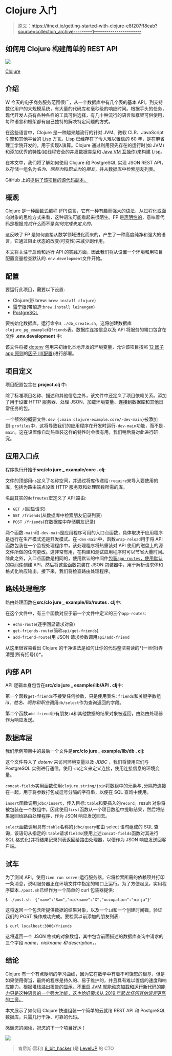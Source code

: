 # Clojure 入门

> 原文：<https://itnext.io/getting-started-with-clojure-e8f207ff8eab?source=collection_archive---------1----------------------->

## 如何用 Clojure 构建简单的 REST API

![](img/07d140beb9b0b052e658528b477a7839.png)

[Clojure](https://clojure.org)

## 介绍

W 今天的电子商务服务范围很广，从一个数据库中有几个表的基本 API，到支持数亿用户的大规模系统，有大量的代码库和毫秒级的响应时间。根据手头的任务，现代开发人员有各种各样的工具可供选择，有几十种流行的语言和框架可供使用，每种语言和框架都有自己独特的解决特定问题的方式。

在这些语言中，Clojure 是一种越来越流行的针对 JVM、微软 CLR、JavaScript 引擎和其他平台的 [Lisp](https://en.wikipedia.org/wiki/Lisp_(programming_language)) 方言。Lisp 已经存在了令人难以置信的 60 年，是在麻省理工学院开发的，用于实现λ演算。Clojure 通过利用预先存在的运行时(如 JVM)和添加优秀的特性(如线程安全的并发数据类型和 [Java VM 互操作](https://clojure.org/reference/java_interop))来构建 Lisp。

在本文中，我们将了解如何使用 Clojure 和 PostgreSQL 实现 JSON REST API，以存储一组名为*名为*、*昵称为*和*职业为*的*朋友*，并从数据库中检索朋友列表。

GitHub 上的[提供了该项目的源代码副本。](https://github.com/kenreilly/clojure-example)

## 概观

Clojure 是一种[函数式编程](https://en.wikipedia.org/wiki/Functional_programming) (FP)语言，它有一种有趣而强大的语法，从过程化或面向对象的思维方式来看，这种语法可能看起来很陌生。FP 是[声明性的](https://en.wikipedia.org/wiki/Declarative_programming)，意味着代码是根据*完成什么*而不是*如何完成来定义的。*

这反映了 FP 是如何直接从数学领域进化而来的，产生了一种高度纯净和强大的语言，它通过阻止状态的改变(可变性)来减少副作用。

本文将关注于启动和运行 API 的实践方面，因此我们将从设置一个环境和用项目配置变量检查默认的`.env.development`文件开始。

## 配置

要运行此项目，需要以下设置:

*   Clojure(带 brew: `brew install clojure`)
*   [雷宁根](https://leiningen.org/#install)(带酿造:`brew install leinengen`)
*   [PostgreSQL](https://www.postgresql.org/download/)

要初始化数据库，运行命令`$ ./db_create.sh`，这将创建数据库`clojure_pg_example`和`friends`表。数据库连接信息以及 API 将服务的端口包含在文件 **.env.development** 中:

该文件将被 [dotenv](https://github.com/LynxEyes/dotenv.clj) 包用来初始化本地开发的环境变量，允许该项目按照 [12 因子 app 原则](https://12factor.net)的[因子 III(配置)](https://12factor.net/config)进行部署。

## 项目定义

项目配置包含在 **project.clj** 中:

除了标准项目名称、描述和其他信息之外，该文件中还定义了项目依赖关系。添加了用于设置 HTTP 服务器、处理 JSON、加载环境变量、连接到数据库和其他日常任务的包。

一个额外的概要文件`:dev {:main clojure-example.core/-dev-main}`被添加到`:profiles`中，这将导致我们的应用程序在开发时运行`-dev-main`功能，而不是`-main`。这在设置像自动热重装这样的特性时会很有用，我们稍后将对此进行研究。

## 应用入口点

程序执行开始于**src/clo jure _ example/core . clj**:

文件的顶部用`ns`定义了名称空间，并通过将库传递给`:require`来导入要使用的库，包括为路由端点设置 HTTP 服务器和处理函数所需的库。

名副其实的`defroutes`宏定义了 API 路由:

*   `GET /`(回显请求)
*   `GET /friends`(从数据库中检索朋友记录列表)
*   `POST /friends`(在数据库中存储朋友记录)

两个函数`-main`和`-dev-main`是应用程序可用的入口点函数，具体取决于应用程序是运行在生产模式还是开发模式。在`-dev-main`中，函数`wrap-reload`用于将 API 函数包装在一个监视处理程序中，该处理程序将热重装对 API 使用的磁盘上的源文件所做的任何更改。这非常有用，在构建和测试应用程序时可以节省大量时间。除此之外，入口点函数是相同的，使用默认的中间件[包装`app-routes`，使用默认的中间件](https://github.com/ring-clojure/ring-defaults)创建 API，然后将这些函数包装在 JSON 包装器中，用于解析请求体和格式化响应输出。接下来，我们将检查路由处理程序。

## 路线处理程序

路由处理函数在**src/clo jure _ example/lib/routes . clj**中:

在这个文件中，有三个函数对应于前一个文件中定义的三个`app-routes`:

*   `echo-route`(逐字回显请求对象)
*   `get-friends-route`(简称`api/get-friends`)
*   `add-friend-route`(用 JSON 请求参数调用`api/add-friend`

从这里很容易看出 Clojure 的干净语法是如何让你的代码整洁易读的*(一旦你(弄清楚(所有括号)))*。

## 内部 API

API 逻辑本身包含在**src/clo jure _ example/lib/API . clj**中:

第一个函数`get-friends`不接受任何参数，只是使用表名`:friends`和关键字数组 *id、姓名、昵称和职业*调用`db/select`作为查询返回的字段。

第二个函数`add-friend`带有朋友`id`和其他数据的结果对象被返回，由路由处理器作为响应发送。

## 数据库层

我们示例项目中的最后一个文件是**src/clo jure _ example/lib/db . clj**:

这个文件导入了 *dotenv* 来访问环境变量以及 *JDBC* ，我们将使用它们与 PostgreSQL 实例进行通信。使用`-db`定义来定义连接，使用连接信息的环境变量。

`concat-fields`实用函数使用`clojure.string/join`将数组中的元素与`,`分隔符连接在一起，用于将参数打包成逗号分隔的字符串，以便在 SQL 查询中使用。

`insert`函数调用`jdbc/insert`，传入目标`:table`和要插入的`record`。result 对象将被包装在一个数组中，因此使用`first`函数从一个项目数组中提取结果，然后将结果返回给路由处理程序，作为 JSON 响应发送回去。

`select`函数调用具有`:table`名称的`jdbc/query`和由 select 语句组成的 SQL 查询，该语句从指定的`:table`请求`fields`(使用上述`concat-fields`函数对其进行 SQL 格式化)并将结果记录列表返回给路由处理器，以便作为 JSON 响应发送回客户端。

## 试车

为了测试 API，使用`lien run server`运行服务器，它将检索所需的依赖项并打印一条消息，说明服务器正在环境文件中指定的端口上运行。为了方便起见，实用程序脚本`./post.sh`已经作为一个简单的 curl 包装器提供:

```
$ ./post.sh '{"name":"Sam","nickname":"X","occupation":"ninja"}'
```

这将返回一个包含所提供数据的结果对象，以及一个`id`和一个创建时间戳，验证我们的 POST 操作成功完成。要检索以前添加的朋友列表:

```
$ curl localhost:3000/friends
```

这将返回一个 JSON 格式的对象数组，其中包含前面描述的数据库查询中请求的三个字段 *name、nickname 和 description，*。

## 结论

Clojure 有一个有点陡峭的学习曲线，因为它在数学中有着不可饶恕的根基，但是如果使用得当，最终的程序是持久的、易于维护的，并且具有难以置信的速度和响应能力。根据堆栈溢出报告的[显示，不重启 JVM 就能动态加载和运行新代码的能力只是这种语言的一个强大功能，这也恰好要求从 2019 年起*比任何其他语言*更高的工资。](https://insights.stackoverflow.com/survey/2019?utm_source=so-owned&utm_medium=announcement-banner&utm_campaign=dev-survey-2019#top-paying-technologies)

本文展示了如何用 Clojure 快速组装一个简单的云就绪 REST API 和 PostgreSQL 数据库，只需几行干净、可靠的代码。

感谢您的阅读，祝您的下一个项目好运！

![](img/177af51917436dca9914886774e83f54.png)

> 肯尼斯·雷利( [8_bit_hacker](https://twitter.com/8_bit_hacker) )是 [LevelUP](https://lvl-up.tech/) 的 CTO